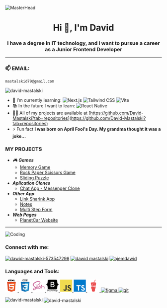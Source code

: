 ![MasterHead](https://camo.githubusercontent.com/e2ab69d5a806b80711a92cd080b85bd4a71f014be76314170853caa52ebbb368/68747470733a2f2f7468656163656d616b6572732e636f6d2f77702d636f6e74656e742f75706c6f6164732f323032302f30352f636f7573746f6d2d7765622e676966)

<h1 align="center">Hi 👋, I'm David</h1>
<h3 align="center">I have a degree in IT technology, and I want to pursue a career as a Junior Frontend Developer</h3>

-----------------------------------------------------------------------------------------------------------------------------

### 📫 EMAIL: 
```
mastalskid79@gmail.com
``` 

<p align="left"> <img src="https://komarev.com/ghpvc/?username=david-mastalski&label=Profile%20views&color=0e75b6&style=flat" alt="david-mastalski" /> </p>

- 🌱 I’m currently learning:
![Next.js](https://img.shields.io/badge/next%20js-000000?style=for-the-badge&logo=nextdotjs&logoColor=white)
![Tailwind CSS](https://img.shields.io/badge/Tailwind_CSS-38B2AC?style=for-the-badge&logo=tailwind-css&logoColor=white)
![Vite](https://img.shields.io/badge/Vite-B73BFE?style=for-the-badge&logo=vite&logoColor=FFD62E)
- 📚 In the future I want to learn:
![React Native](https://img.shields.io/badge/react_native-%2320232a.svg?style=for-the-badge&logo=react&logoColor=%2361DAFB)
- 👨‍💻 All of my projects are available at [https://github.com/David-Mastalski?tab=repositories](https://github.com/David-Mastalski?tab=repositories)
- ⚡ Fun fact **I was born on April Fool's Day. My grandma thought it was a joke...**

### MY PROJECTS
- _🎮 **Games**_
  - [Memory Game](https://github.com/xyashino/MegaK-Head-Hunter-Front)
  - [Rock Paper Scissors Game](https://github.com/xyashino/MegaK-Head-Hunter-Front)
  - [Sliding Puzzle](https://github.com/xyashino/MegaK-Head-Hunter-Front)
- _**Aplication Clones**_
  - [Chat App - Messenger Clone](https://github.com/xyashino/MegaK-Head-Hunter-Front)
- _**Other App**_
  - [Link Sharink App](https://github.com/xyashino/MegaK-Head-Hunter-Front)
  - [Notes](https://github.com/xyashino/MegaK-Head-Hunter-Front)
  - [Multi Step Form](https://github.com/xyashino/MegaK-Head-Hunter-Front)
- _**Web Pages**_
  - [PlanetCar Website](https://github.com/xyashino/MegaK-Head-Hunter-Front)
 
-----------------------------------------------------------------------------------------------------------------------------

<img alt="Coding" width="400px" src="https://media.tenor.com/YZPnGuPeZv8AAAAd/coding.gif">

<h3 align="left">Connect with me:</h3>
<p align="left">
<a href="https://linkedin.com/in/dawid-mastalski-573547298" target="blank"><img align="center" src="https://raw.githubusercontent.com/rahuldkjain/github-profile-readme-generator/master/src/images/icons/Social/linked-in-alt.svg" alt="dawid-mastalski-573547298" height="30" width="40" /></a>
<a href="https://fb.com/dawid mastalski" target="blank"><img align="center" src="https://raw.githubusercontent.com/rahuldkjain/github-profile-readme-generator/master/src/images/icons/Social/facebook.svg" alt="dawid mastalski" height="30" width="40" /></a>
<a href="https://instagram.com/ajemdawid" target="blank"><img align="center" src="https://raw.githubusercontent.com/rahuldkjain/github-profile-readme-generator/master/src/images/icons/Social/instagram.svg" alt="ajemdawid" height="30" width="40" /></a>
</p>

<h3 align="left">Languages and Tools:</h3>
<p align="left"> 
<a href="https://www.w3.org/html/" target="_blank" rel="noreferrer"> <img src="https://raw.githubusercontent.com/devicons/devicon/master/icons/html5/html5-original-wordmark.svg" alt="html5" width="40" height="40"/> </a>
<a href="https://www.w3schools.com/css/" target="_blank" rel="noreferrer"> <img src="https://raw.githubusercontent.com/devicons/devicon/master/icons/css3/css3-original-wordmark.svg" alt="css3" width="40" height="40"/> </a>
<a href="https://sass-lang.com" target="_blank" rel="noreferrer"> <img src="https://raw.githubusercontent.com/devicons/devicon/master/icons/sass/sass-original.svg" alt="sass" width="40" height="40"/> </a> 
<a href="https://getbootstrap.com" target="_blank" rel="noreferrer"> <img src="https://raw.githubusercontent.com/devicons/devicon/master/icons/bootstrap/bootstrap-plain-wordmark.svg" alt="bootstrap" width="40" height="40"/> </a>
<a href="https://developer.mozilla.org/en-US/docs/Web/JavaScript" target="_blank" rel="noreferrer"> <img src="https://raw.githubusercontent.com/devicons/devicon/master/icons/javascript/javascript-original.svg" alt="javascript" width="40" height="40"/> </a> 
<a href="https://www.typescriptlang.org/" target="_blank" rel="noreferrer"> <img src="https://raw.githubusercontent.com/devicons/devicon/master/icons/typescript/typescript-original.svg" alt="typescript" width="40" height="40"/> </a> 
<a href="https://gulpjs.com" target="_blank" rel="noreferrer"> <img src="https://raw.githubusercontent.com/devicons/devicon/master/icons/gulp/gulp-plain.svg" alt="gulp" width="40" height="40"/> </a> 
<a href="https://www.figma.com/" target="_blank" rel="noreferrer"> <img src="https://www.vectorlogo.zone/logos/figma/figma-icon.svg" alt="figma" width="40" height="40"/> </a> 
<a href="https://git-scm.com/" target="_blank" rel="noreferrer"> <img src="https://www.vectorlogo.zone/logos/git-scm/git-scm-icon.svg" alt="git" width="40" height="40"/> </a> 
</p>

<p><img align="left" src="https://github-readme-stats.vercel.app/api/top-langs?username=david-mastalski&show_icons=true&locale=en&layout=compact" alt="david-mastalski" /></p>

<p>&nbsp;<img align="center" src="https://github-readme-stats.vercel.app/api?username=david-mastalski&show_icons=true&locale=en" alt="david-mastalski" /></p>

